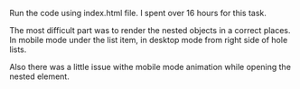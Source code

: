 
Run the code using index.html file.
I spent over 16 hours for this task.

The most difficult part was to render the nested objects in a correct places. In mobile mode under the list item, in desktop mode from right side of hole lists.

Also there was a little issue withe mobile mode animation while opening the nested element.

